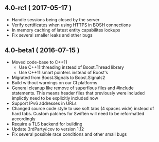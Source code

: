 4.0-rc1 ( 2017-05-17 )
----------------------
- Handle sessions being closed by the server
- Verify certificates when using HTTPS in BOSH connections
- In memory caching of latest entity capabilites lookups
- Fix several smaller leaks and other bugs

4.0-beta1 ( 2016-07-15 )
------------------------
- Moved code-base to C++11
    - Use C++11 threading instead of Boost.Thread library
    - Use C++11 smart pointers instead of Boost's
- Migrated from Boost.Signals to Boost.Signals2
- Build without warnings on our CI platforms
- General cleanup like remove of superflous files and #include statements. This means header files that previously were included implictly need to be explicitly included now
- Support IPv6 addresses in URLs
- Changed source code style to use soft tabs (4 spaces wide) instead of hard tabs. Custom patches for Swiften will need to be reformatted accordingly
- Require a TLS backend for building
- Update 3rdParty/lcov to version 1.12
- Fix several possible race conditions and other small bugs